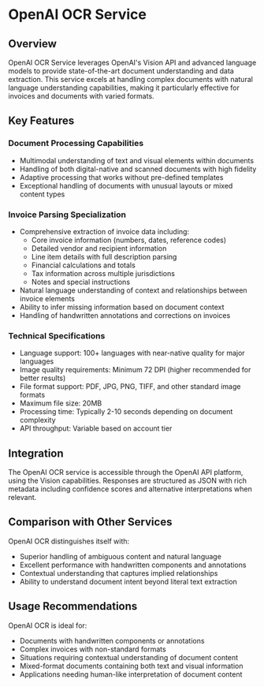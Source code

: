# OpenAI OCR Service

## Overview
OpenAI OCR Service leverages OpenAI's Vision API and advanced language models to provide state-of-the-art document understanding and data extraction. This service excels at handling complex documents with natural language understanding capabilities, making it particularly effective for invoices and documents with varied formats.

## Key Features

### Document Processing Capabilities
- Multimodal understanding of text and visual elements within documents
- Handling of both digital-native and scanned documents with high fidelity
- Adaptive processing that works without pre-defined templates
- Exceptional handling of documents with unusual layouts or mixed content types

### Invoice Parsing Specialization
- Comprehensive extraction of invoice data including:
  - Core invoice information (numbers, dates, reference codes)
  - Detailed vendor and recipient information
  - Line item details with full description parsing
  - Financial calculations and totals
  - Tax information across multiple jurisdictions
  - Notes and special instructions
- Natural language understanding of context and relationships between invoice elements
- Ability to infer missing information based on document context
- Handling of handwritten annotations and corrections on invoices

### Technical Specifications
- Language support: 100+ languages with near-native quality for major languages
- Image quality requirements: Minimum 72 DPI (higher recommended for better results)
- File format support: PDF, JPG, PNG, TIFF, and other standard image formats
- Maximum file size: 20MB
- Processing time: Typically 2-10 seconds depending on document complexity
- API throughput: Variable based on account tier

## Integration
The OpenAI OCR service is accessible through the OpenAI API platform, using the Vision capabilities. Responses are structured as JSON with rich metadata including confidence scores and alternative interpretations when relevant.

## Comparison with Other Services
OpenAI OCR distinguishes itself with:
- Superior handling of ambiguous content and natural language
- Excellent performance with handwritten components and annotations
- Contextual understanding that captures implied relationships
- Ability to understand document intent beyond literal text extraction

## Usage Recommendations
OpenAI OCR is ideal for:
- Documents with handwritten components or annotations
- Complex invoices with non-standard formats
- Situations requiring contextual understanding of document content
- Mixed-format documents containing both text and visual information
- Applications needing human-like interpretation of document content
